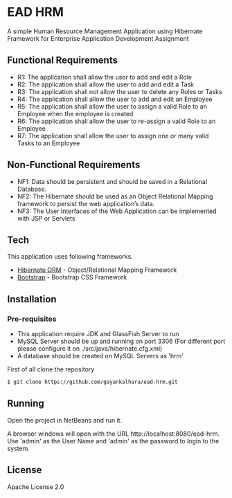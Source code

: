 # EAD HRM

A simple Human Resource Management Application using Hibernate Framework for Enterprise Application Development Assignment

## Functional Requirements
  - R1: The application shall allow the user to add and edit a Role
  - R2: The application shall allow the user to add and edit a Task
  - R3: The application shall not allow the user to delete any Roles or Tasks
  - R4: The application shall allow the user to add and edit an Employee
  - R5: The application shall allow the user to assign a valid Role to an Employee when the employee is created
  - R6: The application shall allow the user to re-assign a valid Role to an Employee 
  - R7: The application shall allow the user to assign one or many valid Tasks to an Employee

## Non-Functional Requirements
  - NF1: Data should be persistent and should be saved in a Relational Database.
  - NF2: The Hibernate should be used as an Object Relational Mapping framework to persist the web application’s data.
  - NF3: The User Interfaces of the Web Application can be implemented with JSP or Servlets

## Tech

This application uses following frameworks.

* [Hibernate ORM](http://hibernate.org/orm/) - Object/Relational Mapping Framework
* [Bootstrap](http://getbootstrap.com/) - Bootstrap CSS Framework

## Installation

### Pre-requisites 
  - This application require JDK and GlassFish Server to run
  - MySQL Server should be up and running on port 3306 (For different port please configure it on ./src/java/hibernate.cfg.xml)
  - A database should be created on MySQL Servers as 'hrm'

First of all clone the repository

```sh
$ git clone https://github.com/gayankalhara/ead-hrm.git
```

## Running

Open the project in NetBeans and run it.

A browser windows will open with the URL http://localhost:8080/ead-hrm. Use 'admin' as the User Name and 'admin' as the password to login to the system.

License
----

Apache License 2.0